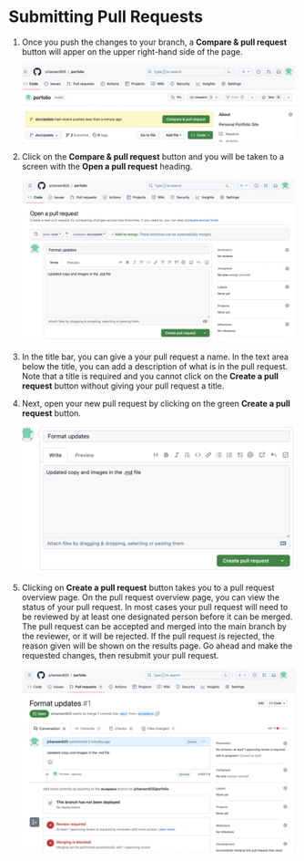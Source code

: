 # Submitting Pull Requests

1. Once you push the changes to your branch, a **Compare & pull request** button will apper on  the upper right-hand side of the page.

    ![](compare-pull.png)

1. Click on the **Compare & pull request** button and you will be taken to a screen with the **Open a pull request** heading.

     ![](OpenPR.png)

1. In the title bar, you can give a your pull request a name. 
    In the text area below the title, you can add a description of what is in the pull request. Note that a title is required and you cannot click on the **Create a pull request** button without giving your pull request a title.

1. Next, open your new pull request by clicking on the green **Create a pull request** button. 

     ![](createPRbtn.png)

1. Clicking on **Create a pull request** button takes you to a pull request overview page.
    On the pull request overview page, you can view the status of your pull request. In most cases your pull request will need to be reviewed by at least one designated person before it can be merged. The pull request can be accepted and merged into the main branch by the reviewer, or it will be rejected. If the pull request is rejected, the reason given will be shown on the results page. Go ahead and make the requested changes, then resubmit your pull request.

     ![](pr-overview.png)


